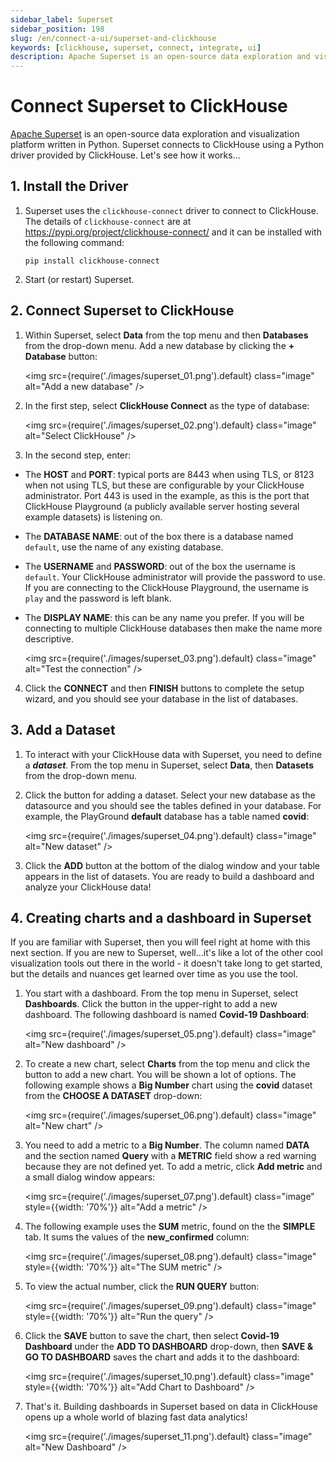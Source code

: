 ```yaml
---
sidebar_label: Superset
sidebar_position: 198
slug: /en/connect-a-ui/superset-and-clickhouse
keywords: [clickhouse, superset, connect, integrate, ui]
description: Apache Superset is an open-source data exploration and visualization platform.
---
```


# Connect Superset to ClickHouse

<a href="https://superset.apache.org/" target="_blank">Apache Superset</a> is an open-source data exploration and visualization platform written in Python. Superset connects to ClickHouse using a Python driver provided by ClickHouse. Let's see how it works...

## 1. Install the Driver

1. Superset uses the `clickhouse-connect` driver to connect to ClickHouse. The details of `clickhouse-connect` are at <a href="https://pypi.org/project/clickhouse-connect/" target="_blank">https://pypi.org/project/clickhouse-connect/</a> and it can be installed with the following command:

    ```console
    pip install clickhouse-connect 
    ```

2. Start (or restart) Superset.

## 2. Connect Superset to ClickHouse

1. Within Superset, select **Data** from the top menu and then **Databases** from the drop-down menu. Add a new database by clicking the **+ Database** button:

    <img src={require('./images/superset_01.png').default} class="image" alt="Add a new database" />

2. In the first step, select **ClickHouse Connect** as the type of database:

    <img src={require('./images/superset_02.png').default} class="image" alt="Select ClickHouse" />

3. In the second step, enter:
- The **HOST** and **PORT**: typical ports are 8443 when using TLS, or 8123 when not using TLS, but these are configurable by your ClickHouse administrator. Port 443 is used in the example, as this is the port that ClickHouse Playground (a publicly available server hosting several example datasets) is listening on.
- The **DATABASE NAME**: out of the box there is a database named `default`, use the name of any existing database.
- The **USERNAME** and **PASSWORD**: out of the box the username is `default`. Your ClickHouse administrator will provide the password to use.  If you are connecting to the ClickHouse Playground, the username is `play` and the password is left blank.
- The **DISPLAY NAME**: this can be any name you prefer. If you will be connecting to multiple ClickHouse databases then make the name more descriptive.

  <img src={require('./images/superset_03.png').default} class="image" alt="Test the connection" />

4. Click the **CONNECT** and then **FINISH** buttons to complete the setup wizard, and you should see your database in the list of databases.

## 3. Add a Dataset

1. To interact with your ClickHouse data with Superset, you need to define a **_dataset_**. From the top menu in Superset, select **Data**, then **Datasets** from the drop-down menu. 

2. Click the button for adding a dataset. Select your new database as the datasource and you should see the tables defined in your database. For example, the PlayGround **default** database has a table named **covid**:

    <img src={require('./images/superset_04.png').default} class="image" alt="New dataset" />


3. Click the **ADD** button at the bottom of the dialog window and your table appears in the list of datasets. You are ready to build a dashboard and analyze your ClickHouse data!


## 4.  Creating charts and a dashboard in Superset

If you are familiar with Superset, then you will feel right at home with this next section. If you are new to Superset, well...it's like a lot of the other cool visualization tools out there in the world - it doesn't take long to get started, but the details and nuances get learned over time as you use the tool. 


1. You start with a dashboard. From the top menu in Superset, select **Dashboards**. Click the button in the upper-right to add a new dashboard. The following dashboard is named **Covid-19 Dashboard**:

    <img src={require('./images/superset_05.png').default} class="image" alt="New dashboard" />

2. To create a new chart, select **Charts** from the top menu and click the button to add a new chart. You will be shown a lot of options. The following example shows a **Big Number** chart using the **covid** dataset from the **CHOOSE A DATASET** drop-down:

    <img src={require('./images/superset_06.png').default} class="image" alt="New chart" />

3. You need to add a metric to a **Big Number**. The column named **DATA** and the section named **Query** with a **METRIC** field show a red warning because they are not defined yet. To add a metric, click **Add metric** and a small dialog window appears:

    <img src={require('./images/superset_07.png').default} class="image" style={{width: '70%'}}   alt="Add a metric" />

4. The following example uses the **SUM** metric, found on the the **SIMPLE** tab. It sums the values of the **new_confirmed** column:

    <img src={require('./images/superset_08.png').default} class="image" style={{width: '70%'}}  alt="The SUM metric" />

5. To view the actual number, click the **RUN QUERY** button:

    <img src={require('./images/superset_09.png').default} class="image" style={{width: '70%'}}  alt="Run the query" />

6. Click the **SAVE** button to save the chart, then select **Covid-19 Dashboard** under the **ADD TO DASHBOARD** drop-down, then **SAVE & GO TO DASHBOARD** saves the chart and adds it to the dashboard:

    <img src={require('./images/superset_10.png').default} class="image" style={{width: '70%'}}  alt="Add Chart to Dashboard" />

7. That's it. Building dashboards in Superset based on data in ClickHouse opens up a whole world of blazing fast data analytics!

    <img src={require('./images/superset_11.png').default} class="image" alt="New Dashboard" />
